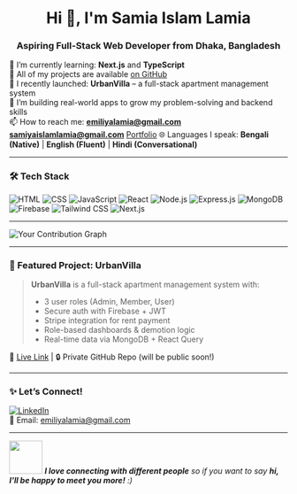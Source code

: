 
<h1 align="center">Hi 👋, I'm Samia Islam Lamia</h1>
<h3 align="center">Aspiring Full-Stack Web Developer from Dhaka, Bangladesh</h3>
 
🏃 I’m currently learning: **Next.js** and **TypeScript**  
📁 All of my projects are available [on GitHub](https://github.com/samiacodes)  
🔭 I recently launched: **UrbanVilla** – a full-stack apartment management system  
🧠 I’m building real-world apps to grow my problem-solving and backend skills  
📫 How to reach me: **emiliyalamia@gmail.com** **samiyaislamlamia@gmail.com** [Portfolio](https://samia-s-creative-portfolio.vercel.app) 
🌐 Languages I speak: **Bengali (Native)** | **English (Fluent)** | **Hindi (Conversational)**  

---

### 🛠️ Tech Stack

![HTML](https://img.shields.io/badge/HTML5-E34F26?style=flat&logo=html5&logoColor=white)
![CSS](https://img.shields.io/badge/CSS3-1572B6?style=flat&logo=css3&logoColor=white)
![JavaScript](https://img.shields.io/badge/JavaScript-F7DF1E?style=flat&logo=javascript&logoColor=black)
![React](https://img.shields.io/badge/React-20232A?style=flat&logo=react&logoColor=61DAFB)
![Node.js](https://img.shields.io/badge/Node.js-339933?style=flat&logo=nodedotjs&logoColor=white)
![Express.js](https://img.shields.io/badge/Express.js-000000?style=flat&logo=express&logoColor=white)
![MongoDB](https://img.shields.io/badge/MongoDB-4EA94B?style=flat&logo=mongodb&logoColor=white)
![Firebase](https://img.shields.io/badge/Firebase-FFCA28?style=flat&logo=firebase&logoColor=black)
![Tailwind CSS](https://img.shields.io/badge/Tailwind_CSS-38B2AC?style=flat&logo=tailwind-css&logoColor=white)
![Next.js](https://img.shields.io/badge/Next.js-000000?style=flat&logo=nextdotjs&logoColor=white)

---


![Your Contribution Graph](https://github-readme-streak-stats.herokuapp.com/?user=samiacodes)

---
### 📌 Featured Project: UrbanVilla

> **UrbanVilla** is a full-stack apartment management system with:
> - 3 user roles (Admin, Member, User)
> - Secure auth with Firebase + JWT
> - Stripe integration for rent payment
> - Role-based dashboards & demotion logic
> - Real-time data via MongoDB + React Query

📍 [Live Link](#) | 🔒 Private GitHub Repo (will be public soon!)

---



### ✨ Let’s Connect!

[![LinkedIn](https://img.shields.io/badge/LinkedIn-blue?style=flat&logo=linkedin&logoColor=white)](https://www.linkedin.com/in/samiaislamlamia/)  
📧 Email: emiliyalamia@gmail.com

---

<img src="https://media.giphy.com/media/LnQjpWaON8nhr21vNW/giphy.gif" width="60"> <em><b>I love connecting with different people</b> so if you want to say <b>hi, I'll be happy to meet you more!</b> :)</em>

